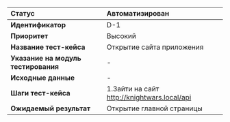 |**Статус**|Автоматизирован|
|:-----|:---------|
| **Идентификатор** | D-1 |
| **Приоритет** | Высокий|
| **Название тест-кейса** | Открытие сайта приложения |
| **Указание на модуль тестирования** | - |
| **Исходные данные** | - |
| **Шаги тест-кейса** | 1.Зайти на сайт http://knightwars.local/api |
| **Ожидаемый результат** | Открытие главной страницы |
